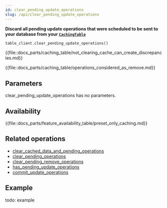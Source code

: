 ```yaml
---
id: clear_pending_update_operations
slug: /api/clear_pending_update_operations
---
```


**Discard all pending update operations that were scheduled to be sent to your database from your 
[```CachingTable```](../caching_table/introduction.md)**

```python
table_client.clear_pending_update_operations()
```

{{file::docs_parts/caching_table/not_clearing_cache_can_create_discrepancies.md}}

{{file::docs_parts/caching_table/operations_considered_as_remove.md}}

## Parameters

clear_pending_update_operations has no parameters.
 
## Availability

{{file::docs_parts/feature_availability_table/preset_only_caching.md}}

## Related operations
- [clear_cached_data_and_pending_operations](../api/clear_cached_data_and_pending_operations.md)
- [clear_pending_operations](../api/commit_remove_operations.md)
- [clear_pending_remove_operations](../api/commit_remove_operations.md)
- [has_pending_update_operations](../api/commit_remove_operations.md)
- [commit_update_operations](../api/commit_remove_operations.md)


## Example
todo: example

